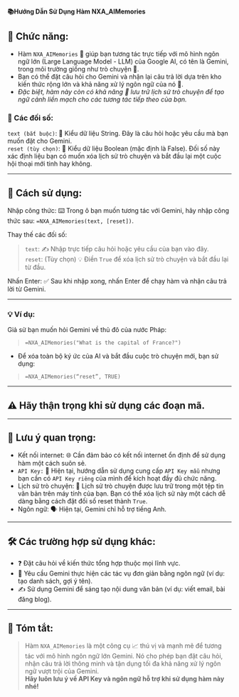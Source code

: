 **📚Hướng Dẫn Sử Dụng Hàm NXA_AIMemories**  

## 🌟 Chức năng:  
- Hàm `NXA_AIMemories` 🤝 giúp bạn tương tác trực tiếp với mô hình ngôn ngữ lớn (Large Language Model - LLM) của Google AI, có tên là Gemini, trong môi trường giống như trò chuyện 💬.  
- Bạn có thể đặt câu hỏi cho Gemini và nhận lại câu trả lời dựa trên kho kiến thức rộng lớn và khả năng xử lý ngôn ngữ của nó 🧠.  
- *Đặc biệt, hàm này còn có khả năng 💾 lưu trữ lịch sử trò chuyện để tạo ngữ cảnh liền mạch cho các tương tác tiếp theo của bạn.*  

### 📝 Các đối số:  
`text (bắt buộc)`: 🔑 Kiểu dữ liệu String. Đây là câu hỏi hoặc yêu cầu mà bạn muốn đặt cho Gemini.  
`reset (tùy chọn)`: 🔄 Kiểu dữ liệu Boolean (mặc định là False). Đối số này xác định liệu bạn có muốn xóa lịch sử trò chuyện và bắt đầu lại một cuộc hội thoại mới tinh hay không.  

---

## 🚀 Cách sử dụng:

Nhập công thức: ⌨️ Trong ô bạn muốn tương tác với Gemini, hãy nhập công thức sau: `=NXA_AIMemories(text, [reset])`.

Thay thế các đối số:  
> `text`: ✍️ Nhập trực tiếp câu hỏi hoặc yêu cầu của bạn vào đây.  
> `reset`: (Tùy chọn) 💡 Điền `True` để xóa lịch sử trò chuyện và bắt đầu lại từ đầu.  

Nhấn Enter: ✅ Sau khi nhập xong, nhấn Enter để chạy hàm và nhận câu trả lời từ Gemini.

---

### 💡 Ví dụ:
Giả sử bạn muốn hỏi Gemini về thủ đô của nước Pháp:  
> `=NXA_AIMemories("What is the capital of France?")`

- Để xóa toàn bộ ký ức của AI và bắt đầu cuộc trò chuyện mới, bạn sử dụng:  
> `=NXA_AIMemories(“reset”, TRUE)`  

---

## ⚠️ Hãy thận trọng khi sử dụng các đoạn mã.  

---

## 📌 Lưu ý quan trọng:
- Kết nối internet: 🌐 Cần đảm bảo có kết nối internet ổn định để sử dụng hàm một cách suôn sẻ.  
- `API Key:` 🔑 Hiện tại, hướng dẫn sử dụng cung cấp `API Key mẫu` nhưng bạn cần có `API Key riêng` của mình để kích hoạt đầy đủ chức năng.  
- Lịch sử trò chuyện: 📂 Lịch sử trò chuyện được lưu trữ trong một tệp tin văn bản trên máy tính của bạn. Bạn có thể xóa lịch sử này một cách dễ dàng bằng cách đặt đối số reset thành `True`.  
- Ngôn ngữ: 🗣️ Hiện tại, Gemini chỉ hỗ trợ tiếng Anh.  

---

## 🛠️ Các trường hợp sử dụng khác:  
- ❓ Đặt câu hỏi về kiến thức tổng hợp thuộc mọi lĩnh vực.  
- 📝 Yêu cầu Gemini thực hiện các tác vụ đơn giản bằng ngôn ngữ (ví dụ: tạo danh sách, gợi ý tên).  
- ✍️ Sử dụng Gemini để sáng tạo nội dung văn bản (ví dụ: viết email, bài đăng blog).  

---

## 🎯 Tóm tắt:  
> Hàm `NXA_AIMemories` là một công cụ 📈 thú vị và mạnh mẽ để tương tác với mô hình ngôn ngữ lớn Gemini. Nó cho phép bạn đặt câu hỏi, nhận câu trả lời thông minh và tận dụng tối đa khả năng xử lý ngôn ngữ vượt trội của Gemini.  
**Hãy luôn lưu ý về API Key và ngôn ngữ hỗ trợ khi sử dụng hàm này nhé!**
